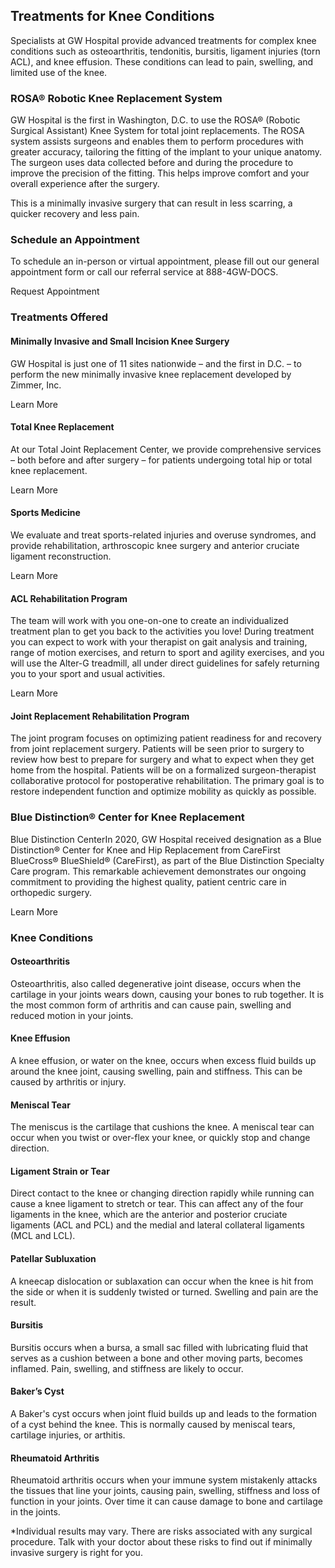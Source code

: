 ## Treatments for Knee Conditions

Specialists at GW Hospital provide advanced treatments for complex knee conditions
such as osteoarthritis, tendonitis, bursitis, ligament injuries (torn ACL), and knee
effusion. These conditions can lead to pain, swelling, and limited use of the knee.

###  ROSA® Robotic Knee Replacement System

GW Hospital is the first in Washington, D.C. to use the ROSA® (Robotic Surgical
Assistant) Knee System for total joint replacements. The ROSA system assists surgeons
and enables them to perform procedures with greater accuracy, tailoring the fitting
of the implant to your unique anatomy. The surgeon uses data collected before and
during the procedure to improve the precision of the fitting. This helps improve
comfort and your overall experience after the surgery.

This is a minimally invasive surgery that can result in less scarring, a quicker
recovery and less pain.

###  Schedule an Appointment

To schedule an in-person or virtual appointment, please fill out our general appointment
form or call our referral service at 888-4GW-DOCS.

Request Appointment

###  Treatments Offered

####  Minimally Invasive and Small Incision Knee Surgery

GW Hospital is just one of 11 sites nationwide – and the first in D.C. – to
perform the new minimally invasive knee replacement developed by Zimmer, Inc.

Learn More

####  Total Knee Replacement

At our Total Joint Replacement Center, we provide comprehensive services – both
before and after surgery – for patients undergoing total hip or total knee replacement.

Learn More

####  Sports Medicine

We evaluate and treat sports-related injuries and overuse syndromes, and provide
rehabilitation, arthroscopic knee surgery and anterior cruciate ligament reconstruction.

Learn More

####  ACL Rehabilitation Program

The team will work with you one-on-one to create an individualized treatment plan
to get you back to the activities you love! During treatment you can expect to work
with your therapist on gait analysis and training, range of motion exercises, and
return to sport and agility exercises, and you will use the Alter-G treadmill, all
under direct guidelines for safely returning you to your sport and usual activities.

Learn More

####  Joint Replacement Rehabilitation Program

The joint program focuses on optimizing patient readiness for and recovery from
joint replacement surgery. Patients will be seen prior to surgery to review how best
to prepare for surgery and what to expect when they get home from the hospital. Patients
will be on a formalized surgeon-therapist collaborative protocol for postoperative
rehabilitation. The primary goal is to restore independent function and optimize
mobility as quickly as possible.

###  Blue Distinction® Center for Knee Replacement

Blue Distinction CenterIn 2020, GW Hospital received designation as a Blue Distinction®
Center for Knee and Hip Replacement from CareFirst BlueCross® BlueShield® (CareFirst),
as part of the Blue Distinction Specialty Care program. This remarkable achievement
demonstrates our ongoing commitment to providing the highest quality, patient centric
care in orthopedic surgery.

Learn More

###  Knee Conditions

####  Osteoarthritis

Osteoarthritis, also called degenerative joint disease, occurs when the cartilage
in your joints wears down, causing your bones to rub together. It is the most common
form of arthritis and can cause pain, swelling and reduced motion in your joints.

####  Knee Effusion

A knee effusion, or water on the knee, occurs when excess fluid builds up around
the knee joint, causing swelling, pain and stiffness. This can be caused by arthritis
or injury.

####  Meniscal Tear

The meniscus is the cartilage that cushions the knee. A meniscal tear can occur
when you twist or over-flex your knee, or quickly stop and change direction.

####  Ligament Strain or Tear

Direct contact to the knee or changing direction rapidly while running can cause
a knee ligament to stretch or tear. This can affect any of the four ligaments in
the knee, which are the anterior and posterior cruciate ligaments (ACL and PCL) and
the medial and lateral collateral ligaments (MCL and LCL).

####  Patellar Subluxation

A kneecap dislocation or sublaxation can occur when the knee is hit from the side
or when it is suddenly twisted or turned. Swelling and pain are the result.

####  Bursitis

Bursitis occurs when a bursa, a small sac filled with lubricating fluid that serves
as a cushion between a bone and other moving parts, becomes inflamed. Pain, swelling,
and stiffness are likely to occur.

####  Baker’s Cyst

A Baker's cyst occurs when joint fluid builds up and leads to the formation of a
cyst behind the knee. This is normally caused by meniscal tears, cartilage injuries,
or arthitis.

####  Rheumatoid Arthritis

Rheumatoid arthritis occurs when your immune system mistakenly attacks the tissues
that line your joints, causing pain, swelling, stiffness and loss of function in
your joints. Over time it can cause damage to bone and cartilage in the joints.

\*Individual results may vary. There are risks associated with any surgical procedure.
Talk with your doctor about these risks to find out if minimally invasive surgery
is right for you.​
